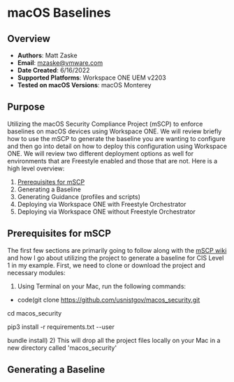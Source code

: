 # macOS Baselines

## Overview

- **Authors**: Matt Zaske
- **Email**: mzaske@vmware.com
- **Date Created**: 6/16/2022
- **Supported Platforms**: Workspace ONE UEM v2203
- **Tested on macOS Versions**: macOS Monterey

## Purpose

Utilizing the macOS Security Compliance Project (mSCP) to enforce baselines on macOS devices using Workspace ONE. We will review briefly how to use the mSCP to generate the baseline you are wanting to configure and then go into detail on how to deploy this configuration using Workspace ONE. We will review two different deployment options as well for environments that are Freestyle enabled and those that are not. Here is a high level overview:

1) [Prerequisites for mSCP](#prerequisites-for-mSCP)
2) Generating a Baseline
3) Generating Guidance (profiles and scripts)
4) Deploying via Workspace ONE with Freestyle Orchestrator
5) Deploying via Workspace ONE without Freestyle Orchestrator

## Prerequisites for mSCP

The first few sections are primarily going to follow along with the [mSCP wiki](https://github.com/usnistgov/macos_security/wiki) and how I go about utilizing the project to generate a baseline for CIS Level 1 in my example. First, we need to clone or download the project and necessary modules:
1) Using Terminal on your Mac, run the following commands:
  - code(git clone https://github.com/usnistgov/macos_security.git

cd macos_security

pip3 install -r requirements.txt --user

bundle install)
2) This will drop all the project files locally on your Mac in a new directory called 'macos_security'

## Generating a Baseline
